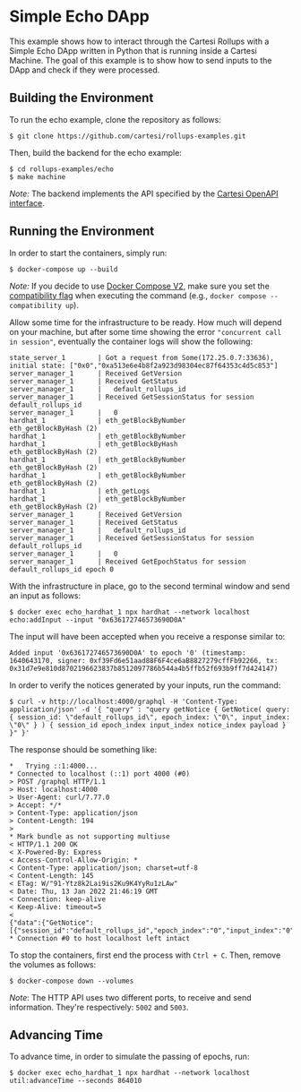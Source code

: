 # Simple Echo DApp

This example shows how to interact through the Cartesi Rollups with a Simple Echo DApp written in Python that is running inside a Cartesi Machine.
The goal of this example is to show how to send inputs to the DApp and check if they were processed.

## Building the Environment

To run the echo example, clone the repository as follows:

```shell
$ git clone https://github.com/cartesi/rollups-examples.git
```

Then, build the backend for the echo example:

```shell
$ cd rollups-examples/echo
$ make machine
```

_Note:_ The backend implements the API specified by the [Cartesi OpenAPI interface](https://github.com/cartesi/openapi-interfaces/blob/master/dapp.yaml).

## Running the Environment

In order to start the containers, simply run:

```shell
$ docker-compose up --build
```

_Note:_ If you decide to use [Docker Compose V2](https://docs.docker.com/compose/cli-command/), make sure you set the [compatibility flag](https://docs.docker.com/compose/cli-command-compatibility/) when executing the command (e.g., `docker compose --compatibility up`).

Allow some time for the infrastructure to be ready.
How much will depend on your machine, but after some time showing the error `"concurrent call in session"`, eventually the container logs will show the following:

```shell
state_server_1        | Got a request from Some(172.25.0.7:33636), initial state: ["0x0","0xa513e6e4b8f2a923d98304ec87f64353c4d5c853"]
server_manager_1      | Received GetVersion
server_manager_1      | Received GetStatus
server_manager_1      |   default_rollups_id
server_manager_1      | Received GetSessionStatus for session default_rollups_id
server_manager_1      |   0
hardhat_1             | eth_getBlockByNumber
eth_getBlockByHash (2)
hardhat_1             | eth_getBlockByNumber
hardhat_1             | eth_getBlockByHash
eth_getBlockByHash (2)
hardhat_1             | eth_getBlockByNumber
eth_getBlockByHash (2)
hardhat_1             | eth_getBlockByNumber
eth_getBlockByHash (2)
hardhat_1             | eth_getLogs
hardhat_1             | eth_getBlockByNumber
eth_getBlockByHash (2)
server_manager_1      | Received GetVersion
server_manager_1      | Received GetStatus
server_manager_1      |   default_rollups_id
server_manager_1      | Received GetSessionStatus for session default_rollups_id
server_manager_1      |   0
server_manager_1      | Received GetEpochStatus for session default_rollups_id epoch 0
```

With the infrastructure in place, go to the second terminal window and send an input as follows:

```shell
$ docker exec echo_hardhat_1 npx hardhat --network localhost echo:addInput --input "0x636172746573690D0A"
```

The input will have been accepted when you receive a response similar to:

```shell
Added input '0x636172746573690D0A' to epoch '0' (timestamp: 1640643170, signer: 0xf39Fd6e51aad88F6F4ce6aB8827279cffFb92266, tx: 0x31d7e9e810d8702196623837b8512097786b544a4b5ffb52f693b9ff7d424147)
```

In order to verify the notices generated by your inputs, run the command:

```shell
$ curl -v http://localhost:4000/graphql -H 'Content-Type: application/json' -d '{ "query" : "query getNotice { GetNotice( query: { session_id: \"default_rollups_id\", epoch_index: \"0\", input_index: \"0\" } ) { session_id epoch_index input_index notice_index payload } }" }'
```

The response should be something like:

```shell
*   Trying ::1:4000...
* Connected to localhost (::1) port 4000 (#0)
> POST /graphql HTTP/1.1
> Host: localhost:4000
> User-Agent: curl/7.77.0
> Accept: */*
> Content-Type: application/json
> Content-Length: 194
>
* Mark bundle as not supporting multiuse
< HTTP/1.1 200 OK
< X-Powered-By: Express
< Access-Control-Allow-Origin: *
< Content-Type: application/json; charset=utf-8
< Content-Length: 145
< ETag: W/"91-Ytz8k2Lai9is2Ku9K4YyRu1zLAw"
< Date: Thu, 13 Jan 2022 21:46:19 GMT
< Connection: keep-alive
< Keep-Alive: timeout=5
<
{"data":{"GetNotice":[{"session_id":"default_rollups_id","epoch_index":"0","input_index":"0","notice_index":"0","payload":"63617274657369da"}]}}
* Connection #0 to host localhost left intact
```

To stop the containers, first end the process with `Ctrl + C`.
Then, remove the volumes as follows:

```shell
$ docker-compose down --volumes
```

_Note_: The HTTP API uses two different ports, to receive and send information.
They're respectively: `5002` and `5003`.

## Advancing Time

To advance time, in order to simulate the passing of epochs, run:

```shell
$ docker exec echo_hardhat_1 npx hardhat --network localhost util:advanceTime --seconds 864010
```

